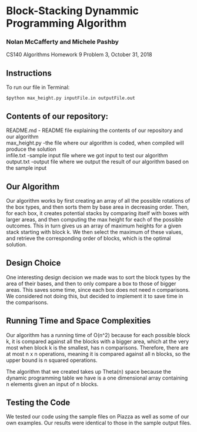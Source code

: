 # Block-Stacking Dynammic Programming Algorithm
### Nolan McCafferty and Michele Pashby
CS140 Algorithms Homework 9 Problem 3, October 31, 2018


## Instructions
To run our file in Terminal:
```
$python max_height.py inputFile.in outputFile.out
```

## Contents of our repository:
README.md   - README file explaining the contents of our repository and our algorithm  
max_height.py  -the file where our algorithm is coded, when compiled will produce the solution  
infile.txt  -sample input file where we got input to test our algorithm  
output.txt  -output file where we output the result of our algorithm based on the sample input

## Our Algorithm
Our algorithm works by first creating an array of all the possible rotations of the box types,
and then sorts them by base area in decreasing order. Then, for each box, it creates potential
stacks by comparing itself with boxes with larger areas, and then computing the max height for each
of the possible outcomes. This in turn gives us an array of maximum heights for a given stack
starting with block k. We then select the maximum of these values, and retrieve the corresponding
order of blocks, which is the optimal solution.

## Design Choice
One interesting design decision we made was to sort the block types by the area of their bases,
and then to only compare a box to those of bigger areas. This saves some time, since each box does
not need n comparisons. We considered not doing this, but decided to implement it to save time in
the comparisons.

## Running Time and Space Complexities
Our algorithm has a running time of O(n^2) because for each possible block k,
it is compared against all the blocks with a bigger area, which at the very most when block k
is the smallest, has n comparisons. Therefore, there are at most n x n operations, meaning
it is compared against all n blocks, so the upper bound is n squared operations.

The algorithm that we created takes up Theta(n) space because the dynamic programming table
we have is a one dimensional array containing n elements given an input of n blocks.

## Testing the Code
We tested our code using the sample files on Piazza as well as some of our own examples.
Our results were identical to those in the sample output files.

